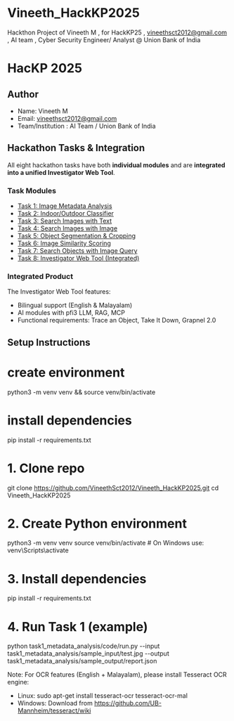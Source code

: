 # Vineeth_HackKP2025
Hackthon Project of Vineeth M , for HackKP25 , vineethsct2012@gmail.com , AI team , Cyber Security Engineer/ Analyst @ Union Bank of India
# HacKP 2025 

##  Author
- Name: Vineeth M
- Email: vineethsct2012@gmail.com
- Team/Institution : AI Team / Union Bank of India

##  Hackathon Tasks & Integration
All eight hackathon tasks have both **individual modules** and are **integrated into a unified Investigator Web Tool**.

###  Task Modules
- [Task 1: Image Metadata Analysis](./task1_metadata_analysis)
- [Task 2: Indoor/Outdoor Classifier](./task2_indoor_outdoor_classifier)
- [Task 3: Search Images with Text](./task3_search_images_text)
- [Task 4: Search Images with Image](./task4_search_images_image)
- [Task 5: Object Segmentation & Cropping](./task5_object_segmentation)
- [Task 6: Image Similarity Scoring](./task6_similarity_scoring)
- [Task 7: Search Objects with Image Query](./task7_search_objects_image_query)
- [Task 8: Investigator Web Tool (Integrated)](./task8_investigator_web_tool)

###  Integrated Product
The Investigator Web Tool features:
- Bilingual support (English & Malayalam)
- AI modules with pfi3 LLM, RAG, MCP
- Functional requirements: Trace an Object, Take It Down, Grapnel 2.0

##  Setup Instructions

# create environment
python3 -m venv venv && source venv/bin/activate

# install dependencies
pip install -r requirements.txt

# 1. Clone repo
git clone https://github.com/VineethSct2012/Vineeth_HackKP2025.git
cd Vineeth_HackKP2025

# 2. Create Python environment
python3 -m venv venv
source venv/bin/activate    # On Windows use: venv\Scripts\activate

# 3. Install dependencies
pip install -r requirements.txt

# 4. Run Task 1 (example)
python task1_metadata_analysis/code/run.py --input task1_metadata_analysis/sample_input/test.jpg --output task1_metadata_analysis/sample_output/report.json

Note: For OCR features (English + Malayalam), please install Tesseract OCR engine:
- Linux: sudo apt-get install tesseract-ocr tesseract-ocr-mal
- Windows: Download from https://github.com/UB-Mannheim/tesseract/wiki
